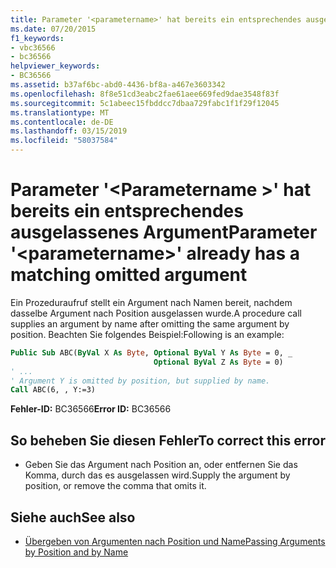 ```yaml
---
title: Parameter '<parametername>' hat bereits ein entsprechendes ausgelassenes Argument
ms.date: 07/20/2015
f1_keywords:
- vbc36566
- bc36566
helpviewer_keywords:
- BC36566
ms.assetid: b37af6bc-abd0-4436-bf8a-a467e3603342
ms.openlocfilehash: 8f8e51cd3eabc2fae61aee669fed9dae3548f83f
ms.sourcegitcommit: 5c1abeec15fbddcc7dbaa729fabc1f1f29f12045
ms.translationtype: MT
ms.contentlocale: de-DE
ms.lasthandoff: 03/15/2019
ms.locfileid: "58037584"
---
```

# <a name="parameter-parametername-already-has-a-matching-omitted-argument"></a><span data-ttu-id="78cb5-102">Parameter '\<Parametername >' hat bereits ein entsprechendes ausgelassenes Argument</span><span class="sxs-lookup"><span data-stu-id="78cb5-102">Parameter '\<parametername>' already has a matching omitted argument</span></span>
<span data-ttu-id="78cb5-103">Ein Prozeduraufruf stellt ein Argument nach Namen bereit, nachdem dasselbe Argument nach Position ausgelassen wurde.</span><span class="sxs-lookup"><span data-stu-id="78cb5-103">A procedure call supplies an argument by name after omitting the same argument by position.</span></span> <span data-ttu-id="78cb5-104">Beachten Sie folgendes Beispiel:</span><span class="sxs-lookup"><span data-stu-id="78cb5-104">Following is an example:</span></span>  
  
```vb  
Public Sub ABC(ByVal X As Byte, Optional ByVal Y As Byte = 0, _  
                                Optional ByVal Z As Byte = 0)  
' ...  
' Argument Y is omitted by position, but supplied by name.  
Call ABC(6, , Y:=3)     
```  
  
 <span data-ttu-id="78cb5-105">**Fehler-ID:** BC36566</span><span class="sxs-lookup"><span data-stu-id="78cb5-105">**Error ID:** BC36566</span></span>  
  
## <a name="to-correct-this-error"></a><span data-ttu-id="78cb5-106">So beheben Sie diesen Fehler</span><span class="sxs-lookup"><span data-stu-id="78cb5-106">To correct this error</span></span>  
  
-   <span data-ttu-id="78cb5-107">Geben Sie das Argument nach Position an, oder entfernen Sie das Komma, durch das es ausgelassen wird.</span><span class="sxs-lookup"><span data-stu-id="78cb5-107">Supply the argument by position, or remove the comma that omits it.</span></span>  
  
## <a name="see-also"></a><span data-ttu-id="78cb5-108">Siehe auch</span><span class="sxs-lookup"><span data-stu-id="78cb5-108">See also</span></span>

- [<span data-ttu-id="78cb5-109">Übergeben von Argumenten nach Position und Name</span><span class="sxs-lookup"><span data-stu-id="78cb5-109">Passing Arguments by Position and by Name</span></span>](../../visual-basic/programming-guide/language-features/procedures/passing-arguments-by-position-and-by-name.md)
